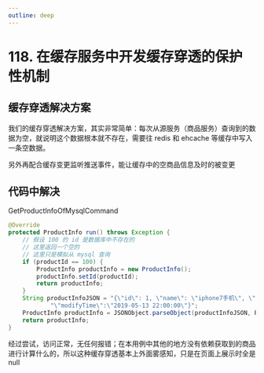 ```yaml
---
outline: deep
---
```

# 118. 在缓存服务中开发缓存穿透的保护性机制

## 缓存穿透解决方案

我们的缓存穿透解决方案，其实非常简单：每次从源服务（商品服务）查询到的数据为空，就说明这个数据根本就不存在，需要往 redis 和 ehcache 等缓存中写入一条空数据。

另外再配合缓存变更监听推送事件，能让缓存中的空商品信息及时的被变更

## 代码中解决

GetProductInfoOfMysqlCommand

```java
@Override
protected ProductInfo run() throws Exception {
    // 假设 100 的 id 是数据库中不存在的
    // 这里返回一个空的
    // 这里只是模拟从 mysql 查询
    if (productId == 100) {
        ProductInfo productInfo = new ProductInfo();
        productInfo.setId(productId);
        return productInfo;
    }
    String productInfoJSON = "{\"id\": 1, \"name\": \"iphone7手机\", \"price\": 5599, \"pictureList\":\"a.jpg,b.jpg\", \"specification\": \"iphone7的规格\", \"service\": \"iphone7的售后服务\", \"color\": \"红色,白色,黑色\", \"size\": \"5.5\", \"shopId\": 1," +
            "\"modifyTime\":\"2019-05-13 22:00:00\"}";
    ProductInfo productInfo = JSONObject.parseObject(productInfoJSON, ProductInfo.class);
    return productInfo;
}
```

经过尝试，访问正常，无任何报错；在本用例中其他的地方没有依赖获取到的商品进行计算什么的，所以这种缓存穿透基本上外面雾感知，只是在页面上展示时全是 null
